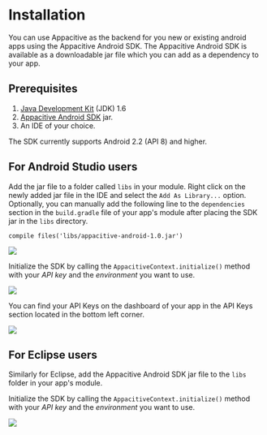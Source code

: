 # Installation

You can use Appacitive as the backend for you new or existing android apps using the Appacitive Android SDK. The Appacitive Android SDK is available as a downloadable jar file which you can add as a dependency to your app.

## Prerequisites

1. [Java Development Kit](http://www.oracle.com/technetwork/java/javase/downloads/index.html) (JDK) 1.6
2. [Appacitive Android SDK](http://devcenter.appacitive.com/android/downloads/) jar. 
3. An IDE of your choice.

The SDK currently supports Android 2.2 (API 8) and higher.

## For Android Studio users

Add the jar file to a folder called `libs` in your module. Right click on the newly added jar file in the IDE and select the `Add As Library...` option. Optionally, you can manually add the following line to the `dependencies` section in the `build.gradle` file of your app's module after placing the SDK jar in the `libs` directory. 

```
compile files('libs/appacitive-android-1.0.jar') 
```

![](http://cdn.appacitive.com/devcenter/android/android-studio-1.png)

Initialize the SDK by calling the `AppacitiveContext.initialize()` method with your *API key* and the *environment* you want to use.

![](http://cdn.appacitive.com/devcenter/android/android-studio-2.png)

You can find your API Keys on the dashboard of your app in the API Keys section located in the bottom left corner.

![](http://cdn.appacitive.com/devcenter/android/android-studio-3.png)

## For Eclipse users

Similarly for Eclipse, add the Appacitive Android SDK jar file to the `libs` folder in your app's module. 

Initialize the SDK by calling the `AppacitiveContext.initialize()` method with your *API key* and the *environment* you want to use.

![](http://cdn.appacitive.com/devcenter/android/eclipse-1.png)
